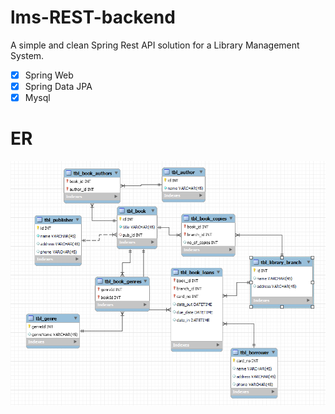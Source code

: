 # lms-REST-backend
A simple and clean Spring Rest API solution for a Library Management System.

- [x] Spring Web
- [x] Spring Data JPA
- [x] Mysql

# ER 
![ER design pattern](/assets/images/er.png)
